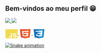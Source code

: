## Bem-vindos ao meu perfil 😁

 <div>
  <a href="https://github.com/Dan-Jao">
  <img height="180em" src="https://github-readme-stats.vercel.app/api?username=Dan-Jao&show_icons=true&theme=tokyonight&include_all_commits=true&count_private=true"/>
  <img height="180em" src="https://github-readme-stats.vercel.app/api/top-langs/?username=Dan-Jao&layout=compact&langs_count=6&theme=tokyonight"/>
</div>
<div style="display: inline_block"><br>
  <img align="center" alt="Js" height="30" width="40" src="https://raw.githubusercontent.com/devicons/devicon/master/icons/javascript/javascript-plain.svg">
  <img align="center" alt="HTML" height="30" width="40" src="https://raw.githubusercontent.com/devicons/devicon/master/icons/html5/html5-original.svg">
  <img align="center" alt="CSS" height="30" width="40" src="https://raw.githubusercontent.com/devicons/devicon/master/icons/css3/css3-original.svg">
</div>

 
<div> 
 
 
  ![Snake animation](https://github.com/devemdobro/devemdobro/blob/output/github-contribution-grid-snake.svg)

</div>

